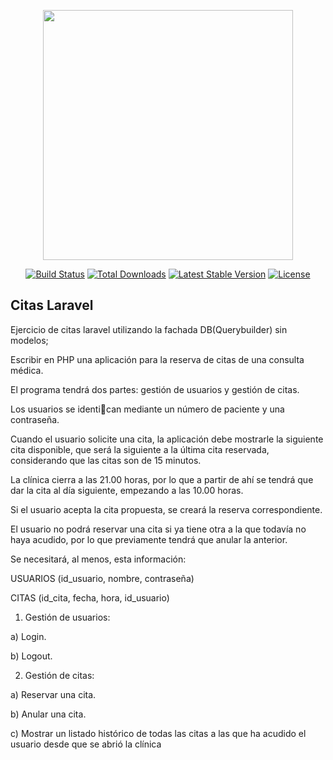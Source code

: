 <p align="center"><a href="https://laravel.com" target="_blank"><img src="https://raw.githubusercontent.com/laravel/art/master/logo-lockup/5%20SVG/2%20CMYK/1%20Full%20Color/laravel-logolockup-cmyk-red.svg" width="400"></a></p>

<p align="center">
<a href="https://travis-ci.org/laravel/framework"><img src="https://travis-ci.org/laravel/framework.svg" alt="Build Status"></a>
<a href="https://packagist.org/packages/laravel/framework"><img src="https://img.shields.io/packagist/dt/laravel/framework" alt="Total Downloads"></a>
<a href="https://packagist.org/packages/laravel/framework"><img src="https://img.shields.io/packagist/v/laravel/framework" alt="Latest Stable Version"></a>
<a href="https://packagist.org/packages/laravel/framework"><img src="https://img.shields.io/packagist/l/laravel/framework" alt="License"></a>
</p>

## Citas Laravel
Ejercicio de citas laravel utilizando la fachada DB(Querybuilder) sin modelos;

Escribir en PHP una aplicación para la reserva de citas de una consulta médica.

El programa tendrá dos partes: gestión de usuarios y gestión de citas.

Los usuarios se identican mediante un número de paciente y una contraseña.

Cuando el usuario solicite una cita, la aplicación debe mostrarle la siguiente cita disponible,
que será la siguiente a la última cita reservada, considerando que las citas son de 15 minutos.

La clínica cierra a las 21.00 horas, por lo que a partir de ahí se tendrá que dar la cita al día
siguiente, empezando a las 10.00 horas. 

Si el usuario acepta la cita propuesta, se creará la reserva
correspondiente. 

El usuario no podrá reservar una cita si ya tiene otra a la que todavía no haya
acudido, por lo que previamente tendrá que anular la anterior.

Se necesitará, al menos, esta información:

USUARIOS (id_usuario, nombre, contraseña)

CITAS (id_cita, fecha, hora, id_usuario)

1. Gestión de usuarios:

a) Login.

b) Logout.

2. Gestión de citas:

a) Reservar una cita.

b) Anular una cita.

c) Mostrar un listado histórico de todas las citas a las que ha acudido el
usuario desde que se abrió la clínica


